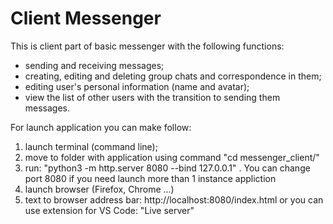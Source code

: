 # Client Messenger
This is client part of basic messenger with the following functions:

- sending and receiving messages;
- creating, editing and deleting group chats and correspondence in them;
- editing user's personal information (name and avatar);
- view the list of other users with the transition to sending them messages.

For launch application you can make follow:
1. launch terminal (command line);
2. move to folder with application using command "cd messenger_client/"
3. run: "python3 -m http.server 8080 --bind 127.0.0.1" . You can change port 8080 if you need launch more than 1 instance appliction
4. launch browser (Firefox, Chrome ...)
5. text to browser address bar: http://localhost:8080/index.html
or you can use extension for VS Code: "Live server"
